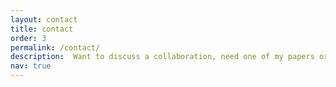 ```yaml
---
layout: contact
title: contact
order: 3
permalink: /contact/
description:  Want to discuss a collaboration, need one of my papers or simply want to chat science? Get in touch!
nav: true
---
```



